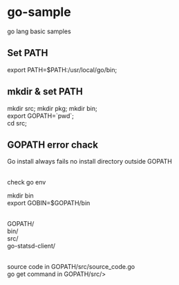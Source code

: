 # go-sample
go lang basic samples

## Set PATH
export PATH=$PATH:/usr/local/go/bin;<br />

## mkdir & set PATH
mkdir src; mkdir pkg; mkdir bin;<br />
export GOPATH=\`pwd\`;<br />
cd src;


## GOPATH error chack
Go install always fails no install directory outside GOPATH<br /><br />

check go env<br />

mkdir bin <br />
export GOBIN=$GOPATH/bin<br /><br />

GOPATH/<br />
     bin/<br />
     src/<br />
       go-statsd-client/<br /><br />


source code in GOPATH/src/source_code.go<br />
go get command in GOPATH/src/>

